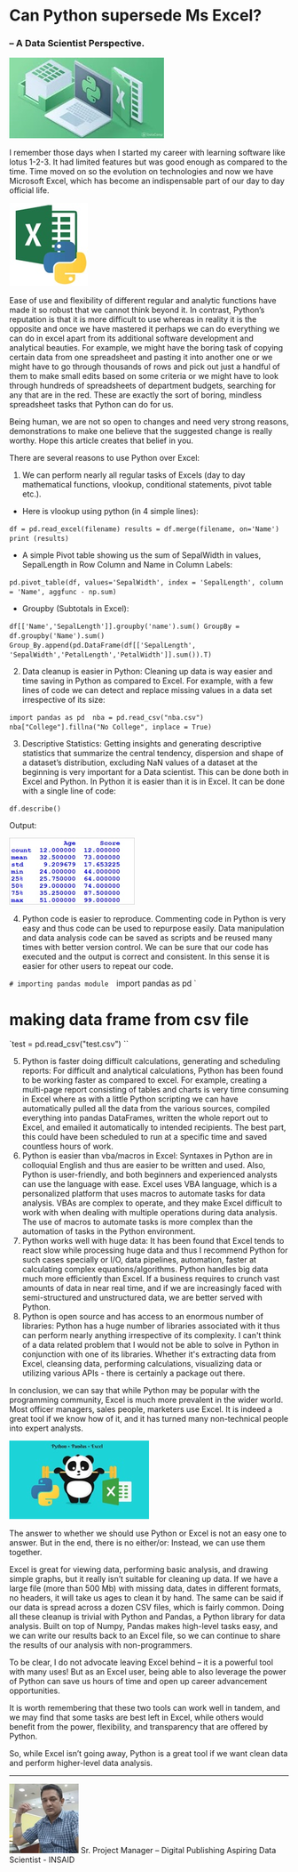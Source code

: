 # Can Python supersede Ms Excel?
### – A Data Scientist Perspective.

[![](https://github.com/chakrabortyraju/MyRepo/blob/master/images/a1.jpg)](https://github.com/chakrabortyraju/MyRepo/blob/master/images/a1.jpg)
 

I remember those days when I started my career with learning software like lotus 1-2-3. It had limited features but was good enough as compared to the time. Time moved on so the evolution on technologies and now we have Microsoft Excel, which has become an indispensable part of our day to day official life. 

[![](https://github.com/chakrabortyraju/MyRepo/blob/master/images/a2.jpg)](https://github.com/chakrabortyraju/MyRepo/blob/master/images/a2.jpg)

Ease of use and flexibility of different regular and analytic functions have made it so robust that we cannot think beyond it. In contrast, Python’s reputation is that it is more difficult to use whereas in reality it is the opposite and once we have mastered it perhaps we can do everything we can do in excel apart from its additional software development and analytical beauties. For example, we might have the boring task of copying certain data from one spreadsheet and pasting it into another one or we might have to go through thousands of rows and pick out just a handful of them to make small edits based on some criteria or we might have to look through hundreds of spreadsheets of department budgets, searching for any that are in the red. These are exactly the sort of boring, mindless spreadsheet tasks that Python can do for us.

Being human, we are not so open to changes and need very strong reasons, demonstrations to make one believe that the suggested change is really worthy. Hope this article creates that belief in you.

There are several reasons to use Python over Excel:

1. We can perform nearly all regular tasks of Excels (day to day mathematical functions, vlookup, conditional statements, pivot table etc.).

- Here is vlookup using python (in 4 simple lines):

`df = pd.read_excel(filename)
results = df.merge(filename, on='Name')
print (results)`

- A simple Pivot table showing us the sum of SepalWidth in values, SepalLength in Row Column and Name in Column Labels:

`pd.pivot_table(df, values='SepalWidth', index = 'SepalLength', column = 'Name', aggfunc - np.sum)`

- Groupby (Subtotals in Excel):

`df[['Name','SepalLength']].groupby('name').sum()
GroupBy = df.groupby('Name').sum()
Group_By.append(pd.DataFrame(df[['SepalLength', 'SepalWidth','PetalLength','PetalWidth']].sum()).T)`

2. Data cleanup is easier in Python: Cleaning up data is way easier and time saving in Python as compared to Excel. For example, with a few lines of code we can detect and replace missing values in a data set irrespective of its size:

`import pandas as pd 
nba = pd.read_csv("nba.csv") 
nba["College"].fillna("No College", inplace = True)`

3. Descriptive Statistics: Getting insights and generating descriptive statistics that summarize the central tendency, dispersion and shape of a dataset’s distribution, excluding NaN values of a dataset at the beginning is very important for a Data scientist. This can be done both in Excel and Python. In Python it is easier than it is in Excel. It can be done with a single line of code: 

`df.describe()`

Output:

 [![](https://github.com/chakrabortyraju/MyRepo/blob/master/images/a3.jpg)](https://github.com/chakrabortyraju/MyRepo/blob/master/images/a3.jpg)

4. Python code is easier to reproduce. Commenting code in Python is very easy and thus code can be used to repurpose easily. Data manipulation and data analysis code can be saved as scripts and be reused many times with better version control. We can be sure that our code has executed and the output is correct and consistent. In this sense it is easier for other users to repeat our code.

`# importing pandas module 
`import pandas as pd `

# making data frame from csv file 
`test = pd.read_csv("test.csv") ``

5. Python is faster doing difficult calculations, generating and scheduling reports: For difficult and analytical calculations, Python has been found to be working faster as compared to excel. For example, creating a multi-page report consisting of tables and charts is very time consuming in Excel where as with a little Python scripting we can have automatically pulled all the data from the various sources, compiled everything into pandas DataFrames, written the whole report out to Excel, and emailed it automatically to intended recipients. The best part, this could have been scheduled to run at a specific time and saved countless hours of work.
6. Python is easier than vba/macros in Excel: Syntaxes in Python are in colloquial English and thus are easier to be written and used. Also, Python is user-friendly, and both beginners and experienced analysts can use the language with ease. Excel uses VBA language, which is a personalized platform that uses macros to automate tasks for data analysis. VBAs are complex to operate, and they make Excel difficult to work with when dealing with multiple operations during data analysis. The use of macros to automate tasks is more complex than the automation of tasks in the Python environment.
7. Python works well with huge data: It has been found that Excel tends to react slow while processing huge data and thus I recommend Python for such cases specially or I/O, data pipelines, automation, faster at calculating complex equations/algorithms. Python handles big data much more efficiently than Excel. If a business requires to crunch vast amounts of data in near real time, and if we are increasingly faced with semi-structured and unstructured data, we are better served with Python.
8. Python is open source and has access to an enormous number of libraries: Python has a huge number of libraries associated with it thus can perform nearly anything irrespective of its complexity. I can't think of a data related problem that I would not be able to solve in Python in conjunction with one of its libraries. Whether it's extracting data from Excel, cleansing data, performing calculations, visualizing data or utilizing various APIs - there is certainly a package out there.


In conclusion, we can say that while Python may be popular with the programming community, Excel is much more prevalent in the wider world. Most officer managers, sales people, marketers use Excel. It is indeed a great tool if we know how of it, and it has turned many non-technical people into expert analysts.

[![](https://github.com/chakrabortyraju/MyRepo/blob/master/images/a4.jpg)](https://github.com/chakrabortyraju/MyRepo/blob/master/images/a4.jpg)

The answer to whether we should use Python or Excel is not an easy one to answer. But in the end, there is no either/or: Instead, we can use them together.

Excel is great for viewing data, performing basic analysis, and drawing simple graphs, but it really isn’t suitable for cleaning up data. If we have a large file (more than 500 Mb) with missing data, dates in different formats, no headers, it will take us ages to clean it by hand. The same can be said if our data is spread across a dozen CSV files, which is fairly common. Doing all these cleanup is trivial with Python and Pandas, a Python library for data analysis. Built on top of Numpy, Pandas makes high-level tasks easy, and we can write our results back to an Excel file, so we can continue to share the results of our analysis with non-programmers.

To be clear, I do not advocate leaving Excel behind – it is a powerful tool with many uses! But as an Excel user, being able to also leverage the power of Python can save us hours of time and open up career advancement opportunities.

It is worth remembering that these two tools can work well in tandem, and we may find that some tasks are best left in Excel, while others would benefit from the power, flexibility, and transparency that are offered by Python.

So, while Excel isn’t going away, Python is a great tool if we want clean data and perform higher-level data analysis.

------------


[![](https://github.com/chakrabortyraju/MyRepo/blob/master/images/a5.jpg)](https://github.com/chakrabortyraju/MyRepo/blob/master/images/a5.jpg)
Sr. Project Manager – Digital Publishing
Aspiring Data Scientist - INSAID

